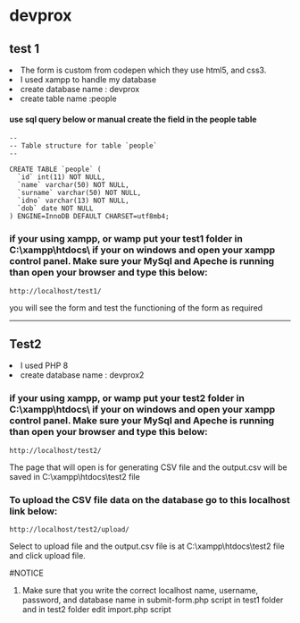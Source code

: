 # devprox

## test 1

<li>The form is custom from codepen which they use html5, and css3. </li>
<li> I used xampp to handle my database </li>
<li>create database name : devprox </li>
<li> create table name :people </li>

#### use sql query below or manual create the field in the people table
```
--
-- Table structure for table `people`
--

CREATE TABLE `people` (
  `id` int(11) NOT NULL,
  `name` varchar(50) NOT NULL,
  `surname` varchar(50) NOT NULL,
  `idno` varchar(13) NOT NULL,
  `dob` date NOT NULL
) ENGINE=InnoDB DEFAULT CHARSET=utf8mb4;
```

### if your using xampp, or wamp put your test1 folder in C:\xampp\htdocs\ if your on windows and open your xampp control panel. Make sure your MySql and Apeche is running than open your browser and type this below:
```
http://localhost/test1/

```
you will see the form and test the functioning of the form as required

-----------------------------------------------------------------------------------------------------------------------------------------------------------------------

## Test2

<li> I used PHP 8 </li>
<li>create database name : devprox2 </li>

### if your using xampp, or wamp put your test2 folder in C:\xampp\htdocs\ if your on windows and open your xampp control panel. Make sure your MySql and Apeche is running than open your browser and type this below:

```
http://localhost/test2/

```
The page that will open is for generating CSV file and the output.csv will be saved in C:\xampp\htdocs\test2 file 

### To upload the CSV file data on the database go to this localhost link below:

```
http://localhost/test2/upload/

```

Select to upload file and the output.csv file is at C:\xampp\htdocs\test2 file and click upload file.



#NOTICE

1. Make sure that you write the correct localhost name, username, password, and database name in submit-form.php script in test1 folder and in test2 folder edit import.php script

